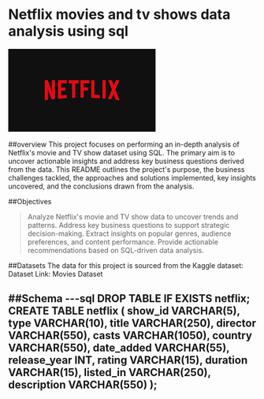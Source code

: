 # Netflix movies and tv shows data analysis using sql
![netfliximg](https://github.com/NandiniGangadar/netflix_sql_project/blob/main/netfliximg.png)

##overview
This project focuses on performing an in-depth analysis of Netflix's movie and TV show dataset using SQL. The primary aim is to uncover actionable insights and address key business questions derived from the data. This README outlines the project's purpose, the business challenges tackled, the approaches and solutions implemented, key insights uncovered, and the conclusions drawn from the analysis.

##Objectives
> Analyze Netflix's movie and TV show data to uncover trends and patterns.
> Address key business questions to support strategic decision-making.
> Extract insights on popular genres, audience preferences, and content performance.
> Provide actionable recommendations based on SQL-driven data analysis.

##Datasets
The data for this project is sourced from the Kaggle dataset:
Dataset Link: Movies Dataset

##Schema
---sql
DROP TABLE IF EXISTS netflix;
CREATE TABLE netflix
(
    show_id      VARCHAR(5),
    type         VARCHAR(10),
    title        VARCHAR(250),
    director     VARCHAR(550),
    casts        VARCHAR(1050),
    country      VARCHAR(550),
    date_added   VARCHAR(55),
    release_year INT,
    rating       VARCHAR(15),
    duration     VARCHAR(15),
    listed_in    VARCHAR(250),
    description  VARCHAR(550)
);
---

